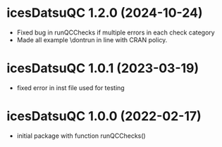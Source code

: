 # icesDatsuQC 1.2.0 (2024-10-24)

* Fixed bug in runQCChecks if multiple errors in each check category
* Made all example \dontrun in line with CRAN policy.

# icesDatsuQC 1.0.1 (2023-03-19)

* fixed error in inst file used for testing


# icesDatsuQC 1.0.0 (2022-02-17)

* initial package with function runQCChecks()

